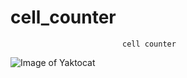 # cell_counter
                             cell counter
![Image of Yaktocat](https://octodex.github.com/images/yaktocat.png)
